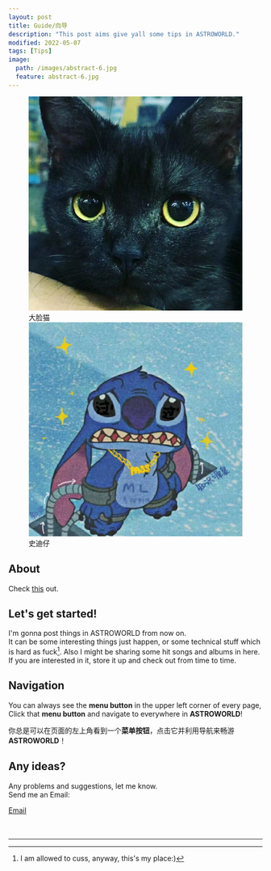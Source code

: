 ```yaml
---
layout: post
title: Guide/向导
description: "This post aims give yall some tips in ASTROWORLD."
modified: 2022-05-07
tags: [Tips]
image:
  path: /images/abstract-6.jpg
  feature: abstract-6.jpg
---
```



<figure class="half">
	<img src="/images/blackcat.jpg" alt="">
  <figcaption>大脸猫</figcaption>
	<img src="/images/stitch.jpg" alt="">
	<figcaption>史迪仔</figcaption>
</figure>


## About

Check [this](https://lucameng.github.io/about/) out.

## Let's get started!  

I'm gonna post things in ASTROWORLD from now on.  
It can be some interesting things just happen, or some technical stuff which is hard as fuck[^1]. Also I might be sharing some hit songs and albums in here.  
If you are interested in it, store it up and check out from time to time.  

## Navigation

You can always see the **menu button** in the upper left corner of every page, Click that **menu button** and navigate to everywhere in **ASTROWORLD**!

你总是可以在页面的左上角看到一个**菜单按钮**，点击它并利用导航来畅游**ASTROWORLD**！

## Any ideas?
Any problems and suggestions, let me know.  
Send me an Email:  
<div markdown="0"><a href="mailto:{{luca.meng@outlook.com}}"><i class="fa fa-fw fa-envelope"></i> Email</a></div>

<br/>
<br/>

___


[^1]: I am allowed to cuss, anyway, this's my place:) 
